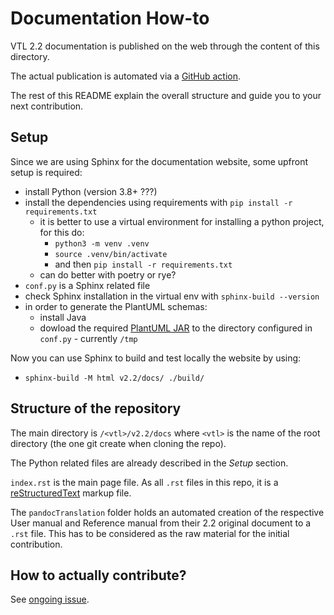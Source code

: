 # Documentation How-to

VTL 2.2 documentation is published on the web through the content of this directory.

The actual publication is automated via a [GitHub action](https://github.com/sdmx-twg/vtl/blob/master/.github/workflows/build-the-docs.yml).

The rest of this README explain the overall structure and guide you to your next contribution.

## Setup

Since we are using Sphinx for the documentation website, some upfront setup is required:

- install Python (version 3.8+ ???)
- install the dependencies using requirements with `pip install -r requirements.txt`
  - it is better to use a virtual environment for installing a python project, for this do:
    - `python3 -m venv .venv`
    - `source .venv/bin/activate`
    - and then `pip install -r requirements.txt`
  - can do better with poetry or rye?
- `conf.py` is a Sphinx related file
- check Sphinx installation in the virtual env with `sphinx-build --version`
- in order to generate the PlantUML schemas:
  - install Java
  - dowload the required [PlantUML JAR](https://github.com/plantuml/plantuml/releases/tag/v1.2023.13) to the directory configured in `conf.py` - currently `/tmp`

Now you can use Sphinx to build and test locally the website by using:

- `sphinx-build -M html v2.2/docs/ ./build/`

## Structure of the repository

The main directory is `/<vtl>/v2.2/docs` where `<vtl>` is the name of the root directory (the one git create when cloning the repo).

The Python related files are already described in the _Setup_ section.

`index.rst` is the main page file. As all `.rst` files in this repo, it is a [reStructuredText](https://www.sphinx-doc.org/en/master/usage/restructuredtext/basics.html) markup file.

The `pandocTranslation` folder holds an automated creation of the respective User manual and Reference manual from their 2.2 original document to a `.rst` file. This has to be considered as the raw material for the initial contribution.

## How to actually contribute?

See [ongoing issue](https://github.com/sdmx-twg/vtl/issues/507).
